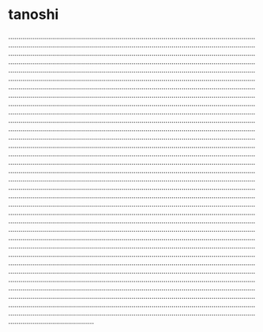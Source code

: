 # tanoshi
...................................................................................................................................................................................................................................................................................................................................................................................................................................................................................................................................................................................................................................................................................................................................................................................................................................................................................................................................................................................................................................................................................................................................................................................................................................................................................................................................................................................................................................................................................................................................................................................................................................................................................................................................................................................................................................................................................................................................................................................................................................................................................................................................................................................................................................................................................................................................................................................................................................................................................................................................................................................................................................................................................................................................................................................................................................................................................................................................................................................................................................................................................................................................................................................................................................................................................................................................................................................................................................................................................................................................................................................................................................................................................................................................................................................................................................................................................................................................................................................................................................................................................................................................................................................................................................................................................................................................................................................................................................